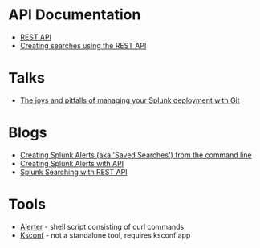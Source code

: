 # API Documentation
- [REST API](https://docs.splunk.com/Documentation/Splunk/latest/RESTUM/RESTusing)
- [Creating searches using the REST API](https://docs.splunk.com/Documentation/Splunk/9.0.1/RESTTUT/RESTsearches)

# Talks
- [The joys and pitfalls of managing your Splunk deployment with Git](https://downloads.kintyre.co/ksconf/Managing-Splunk-deployment-with-Git_Philly-Splunk-Meetup-June2018.pdf)

# Blogs 
- [Creating Splunk Alerts (aka 'Saved Searches') from the command line](https://mikerowecode.com/2019/07/Creating-Splunk-Alerts-aka-Saved-Searches-from-the-command-line/)
- [Creating Splunk Alerts with API](https://avleonov.com/2019/01/17/creating-splunk-alerts-using-api/)
- [Splunk Searching with REST API](https://hurricanelabs.com/splunk-tutorials/splunk-searching-with-rest-api/)

# Tools
- [Alerter](https://github.com/adobe/alerter) - shell script consisting of curl commands
- [Ksconf](https://github.com/Kintyre/ksconf) - not a standalone tool, requires ksconf app
